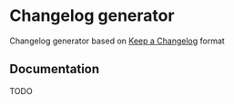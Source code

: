 # Changelog generator

Changelog generator based on [Keep a Changelog](https://keepachangelog.com/en/1.0.0/) format

## Documentation

TODO
